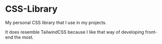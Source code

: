 # CSS-Library
My personal CSS library that I use in my projects.


It does resemble TailwindCSS because I like that way of developing front-end the most.
